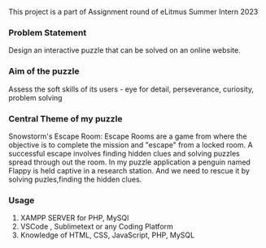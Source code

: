 This project is a part of Assignment round of eLitmus Summer Intern 2023
### Problem Statement
Design an interactive puzzle that can be solved on an online website.
### Aim of the puzzle
Assess the soft skills of its users - eye for detail, perseverance, curiosity, problem solving
### Central Theme of my puzzle
Snowstorm's Escape Room:
Escape Rooms are a game from where the objective is to complete the mission and "escape" from a locked room. A successful escape involves finding hidden clues and solving puzzles spread through out the room.
In my puzzle application a penguin named Flappy is held captive in a research station. And we need to rescue it by solving puzles,finding the hidden clues.
### Usage
1. XAMPP SERVER for PHP, MySQl<br/>
2. VSCode , Sublimetext or any Coding Platform<br/>
3. Knowledge of HTML, CSS, JavaScript, PHP, MySQL<br/><br/><br/>





